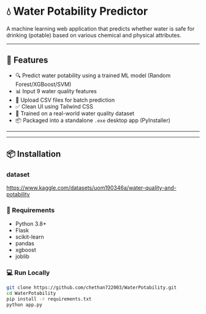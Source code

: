 # 💧 Water Potability Predictor

A machine learning web application that predicts whether water is safe for drinking (potable) based on various chemical and physical attributes.

---

## 🚀 Features

- 🔍 Predict water potability using a trained ML model (Random Forest/XGBoost/SVM)
- 📊 Input 9 water quality features
- 📁 Upload CSV files for batch prediction
- ✅ Clean UI using Tailwind CSS
- 🧠 Trained on a real-world water quality dataset
- 📦 Packaged into a standalone `.exe` desktop app (PyInstaller)

---


---

## 📦 Installation

### dataset
https://www.kaggle.com/datasets/uom190346a/water-quality-and-potability

### 🔧 Requirements

- Python 3.8+
- Flask
- scikit-learn
- pandas
- xgboost
- joblib

### 💻 Run Locally


```bash
git clone https://github.com/chethan722003/WaterPotability.git
cd WaterPotability
pip install -r requirements.txt
python app.py
